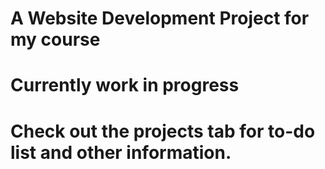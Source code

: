 # A Website Development Project for my course
# Currently work in progress
# Check out the projects tab for to-do list and other information.
